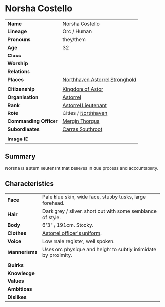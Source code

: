 # Norsha Costello

| | |
| --- | --- |
| **Name** | Norsha Costello | character.3
| **Lineage** | Orc / Human |
| **Pronouns** | they/them |
| **Age** | 32 |
| **Class** | |
| **Worship** | |
| **Relations** | |
| **Places** | [Northhaven Astorrel Stronghold](../places/strongholds/northhaven-astorrel-stronghold.md) |
| | |
| **Citizenship** | [Kingdom of Astor](../civilisations/kingdom-of-astor/kingdom-of-astor.md) |
| **Organisation** | [Astorrel](../organisations/astorrel/astorrel.md) |
| **Rank** | [Astorrel Lieutenant](../organisations/astorrel/ranks/astorrel-lieutenant.md) |
| **Role** | Cities / [Northhaven](../places/cities/northhaven.md) |
| **Commanding Officer** | [Mergin Thorgus](mergin-thorgus.md) |
| **Subordinates** | [Carras Southroot](carras-southroot.md) |
|||
| **Image ID** | |

## Summary

Norsha is a stern lieutenant that believes in due process and accountability.

## Characteristics

| | |
| --- | --- |
| **Face** | Pale blue skin, wide face, stubby tusks, large forehead. | characteristics.2
| **Hair** | Dark grey / silver, short cut with some semblance of style. |
| **Body** | 6'3" / 191cm. Stocky. |
| **Clothes** | [Astorrel officer's uniform](../organisations/astorrel/uniforms/astorrel-officers-uniform.md). |
| **Voice** | Low male register, well spoken. |
| **Mannerisms** | Uses orc physique and height to subtly intimidate by proximity. |
| | |
| **Quirks** | |
| **Knowledge** | |
| **Values** | |
| **Ambitions** | |
| **Dislikes** | |
